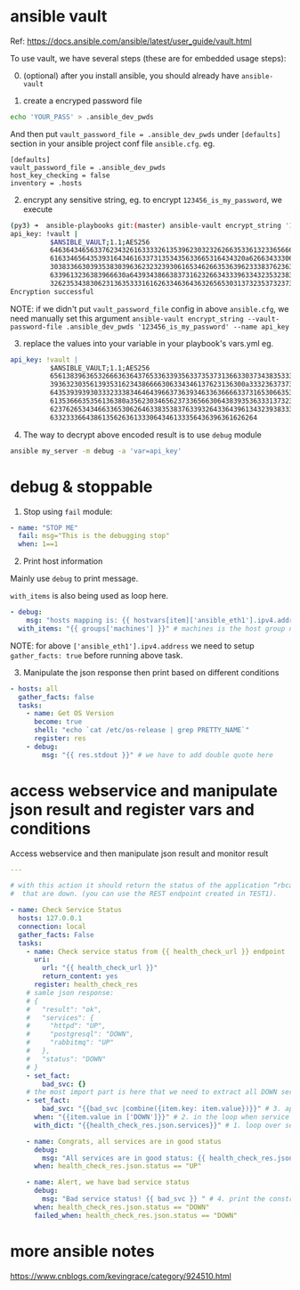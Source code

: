 
# ansible vault

Ref: https://docs.ansible.com/ansible/latest/user_guide/vault.html

To use vault, we have several steps (these are for embedded usage steps):

0. (optional) after you install ansible, you should already have `ansible-vault`

1. create a encryped password file
```bash
echo 'YOUR_PASS' > .ansible_dev_pwds
```
And then put `vault_password_file = .ansible_dev_pwds` under `[defaults]` section in your ansible project conf file `ansible.cfg`. eg.
```
[defaults]
vault_password_file = .ansible_dev_pwds
host_key_checking = false
inventory = .hosts
```

2. encrypt any sensitive string, eg. to encrypt `123456_is_my_password`, we execute
```bash
(py3) ➜  ansible-playbooks git:(master) ansible-vault encrypt_string '123456_is_my_password' --name api_key
api_key: !vault |
          $ANSIBLE_VAULT;1.1;AES256
          64636434656337623432616333326135396230323262663533613233656661613930653064383862
          6163346564353931643461633731353435633665316434320a626634333062616464323662323237
          30383366303935383039636232323930616534626635363962333837623635316265346163326230
          6339613236383966630a643934386638373162326634333963343235323834366337393166393830
          32623534383062313635333161626334636436326565303137323537323735646661
Encryption successful
```

NOTE: if we didn't put `vault_password_file` config in above `ansible.cfg`, we need manually set this argument
`ansible-vault encrypt_string --vault-password-file .ansible_dev_pwds '123456_is_my_password' --name api_key`

3. replace the values into your variable in your playbook's vars.yml
eg. 
```yaml
api_key: !vault |
          $ANSIBLE_VAULT;1.1;AES256
          65613839636532666363643765336339356337353731366330373438353339343565623232626331
          3936323035613935316234386666306334346137623136300a333236373732383233643937353032
          64353939393033323338346464396637363934633636666337316530663531393666643265616466
          6135366635356136380a356230346562373365663064383935363331373233633438303833656632
          62376265343466336530626463383538376339326433643961343239383338333866613766303034
          6332333664386135626361333064346133356436396361626264
```

4. The way to decrypt above encoded result is to use `debug` module
```bash
ansible my_server -m debug -a 'var=api_key'
```

# debug & stoppable

1. Stop using `fail` module:
```yaml
- name: "STOP ME"
  fail: msg="This is the debugging stop"
  when: 1==1
```

2. Print host information

Mainly use `debug` to print message.

`with_items` is also being used as loop here.

```yaml
- debug:
    msg: "hosts mapping is: {{ hostvars[item]['ansible_eth1'].ipv4.address }} {{item}}"
  with_items: "{{ groups['machines'] }}" # machines is the host group name in the inventory
```
NOTE: for above `['ansible_eth1'].ipv4.address` we need to setup `gather_facts: true` before running above task.

3. Manipulate the json response then print based on different conditions
```yaml
- hosts: all
  gather_facts: false
  tasks:
    - name: Get OS Version
      become: true
      shell: "echo `cat /etc/os-release | grep PRETTY_NAME`"
      register: res
    - debug:
        msg: "{{ res.stdout }}" # we have to add double quote here
```

# access webservice and manipulate json result and register vars and conditions

Access webservice and then manipulate json result and monitor result
```yaml
---

# with this action it should return the status of the application “rbcapp1” and a list of services
#  that are down. (you can use the REST endpoint created in TEST1).

- name: Check Service Status
  hosts: 127.0.0.1
  connection: local
  gather_facts: False
  tasks:
    - name: Check service status from {{ health_check_url }} endpoint
      uri:
        url: "{{ health_check_url }}"
        return_content: yes
      register: health_check_res
    # samle json response:
    # {
    #   "result": "ok",
    #   "services": {
    #     "httpd": "UP",
    #     "postgresql": "DOWN",
    #     "rabbitmq": "UP"
    #   },
    #   "status": "DOWN"
    # }
    - set_fact:
        bad_svc: {}
    # the most import part is here that we need to extract all DOWN service ONLY
    - set_fact:
        bad_svc: "{{bad_svc |combine({item.key: item.value})}}" # 3. append to bad_svc dict
      when: "{{item.value in ['DOWN']}}" # 2. in the loop when service is down
      with_dict: "{{health_check_res.json.services}}" # 1. loop over services

    - name: Congrats, all services are in good status
      debug:
        msg: "All services are in good status: {{ health_check_res.json.status }} "
      when: health_check_res.json.status == "UP"

    - name: Alert, we have bad service status
      debug:
        msg: "Bad service status! {{ bad_svc }} " # 4. print the constructed bad_svc dict above
      when: health_check_res.json.status == "DOWN"
      failed_when: health_check_res.json.status == "DOWN"
```

# more ansible notes
https://www.cnblogs.com/kevingrace/category/924510.html